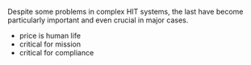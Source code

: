 Despite some problems in complex HIT systems, the last have become particularly important and even crucial in major cases.
-  price is human life
- critical for mission
- critical for compliance